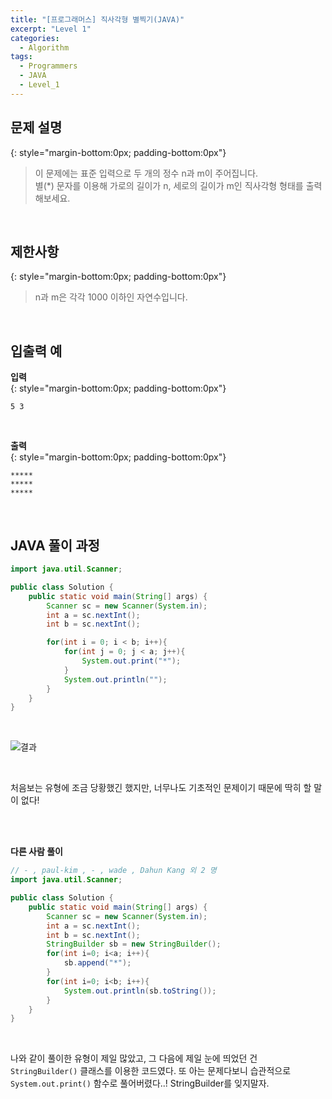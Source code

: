 ```yaml
---
title: "[프로그래머스] 직사각형 별찍기(JAVA)"
excerpt: "Level 1"
categories: 
  - Algorithm
tags: 
  - Programmers
  - JAVA
  - Level_1
---
```


## 문제 설명
{: style="margin-bottom:0px; padding-bottom:0px"}

> 이 문제에는 표준 입력으로 두 개의 정수 n과 m이 주어집니다.<br>
별(*) 문자를 이용해 가로의 길이가 n, 세로의 길이가 m인 직사각형 형태를 출력해보세요.
<br>

## 제한사항
{: style="margin-bottom:0px; padding-bottom:0px"}
> n과 m은 각각 1000 이하인 자연수입니다.
<br>

## 입출력 예

**입력** <br>
{: style="margin-bottom:0px; padding-bottom:0px"}

```
5 3
```

<br>

**출력** <br>
{: style="margin-bottom:0px; padding-bottom:0px"}

```
*****
*****
*****
```

<br>

## JAVA 풀이 과정

```java
import java.util.Scanner;

public class Solution {
    public static void main(String[] args) {
        Scanner sc = new Scanner(System.in);
        int a = sc.nextInt();
        int b = sc.nextInt();

        for(int i = 0; i < b; i++){
            for(int j = 0; j < a; j++){
                System.out.print("*");
            }
            System.out.println("");
        }
    }
}
```

<br>

![결과](https://user-images.githubusercontent.com/70805241/117542042-71022800-b049-11eb-8e16-710297a46887.png)

<br>

처음보는 유형에 조금 당황했긴 했지만, 너무나도 기초적인 문제이기 때문에 딱히 할 말이 없다!

<br><br>


**다른 사람 풀이** <br>

```java
// - , paul-kim , - , wade , Dahun Kang 외 2 명
import java.util.Scanner;

public class Solution {
    public static void main(String[] args) {
        Scanner sc = new Scanner(System.in);
        int a = sc.nextInt();
        int b = sc.nextInt();
        StringBuilder sb = new StringBuilder();
        for(int i=0; i<a; i++){
            sb.append("*");
        }
        for(int i=0; i<b; i++){
            System.out.println(sb.toString());
        }
    }
}
```

<br>

나와 같이 풀이한 유형이 제일 많았고, 그 다음에 제일 눈에 띄었던 건 `StringBuilder()` 클래스를 이용한 코드였다. 또 아는 문제다보니 습관적으로 `System.out.print()` 함수로 풀어버렸다..! StringBuilder를 잊지말자.